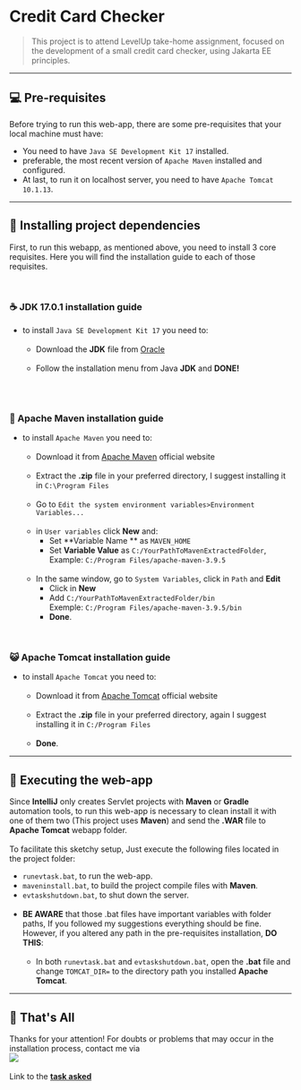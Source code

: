 # Credit Card Checker

> This project is to attend LevelUp take-home assignment, focused on the development
> of a small credit card checker, using Jakarta EE principles.

<hr>

## 💻 Pre-requisites
Before trying to run this web-app, there are some pre-requisites that your
local machine must have:
* You need to have `Java SE Development Kit 17` installed.
* preferable, the most recent version of `Apache Maven` installed and configured.
* At last, to run it on localhost server, you need to have `Apache Tomcat 10.1.13`.

<hr>

## 🚀 Installing project dependencies
First, to run this webapp, as mentioned above, you need to install 3 core requisites.
Here you will find the installation guide to each of those requisites.

<br>

### ☕ JDK 17.0.1 installation guide
* to install `Java SE Development Kit 17` you need to:<br><br>
    * Download the **JDK** file from [Oracle](https://download.oracle.com/java/17/archive/jdk-17.0.1_windows-x64_bin.exe)
      <br><br>
    * Follow the installation menu from Java **JDK** and **DONE!**<br><br>

<br>

### 🍂 Apache Maven installation guide
* to install `Apache Maven` you need to:<br><br>
    * Download it from [Apache Maven](https://dlcdn.apache.org/maven/maven-3/3.9.5/binaries/apache-maven-3.9.5-bin.zip) official website<br><br>
    * Extract the **.zip** file in your preferred directory, I suggest installing it in `C:\Program Files`<br><br>
    * Go to `Edit the system environment variables>Environment Variables...`<br><br>
    * in `User variables` click **New** and:
        * Set **Variable Name ** as `MAVEN_HOME`
        * Set **Variable Value** as `C:/YourPathToMavenExtractedFolder`,
          <br>Example: `C:/Program Files/apache-maven-3.9.5`<br><br>
    * In the same window, go to `System Variables`, click in `Path` and **Edit**
        * Click in **New**
        * Add `C:/YourPathToMavenExtractedFolder/bin`
          <br>Exemple: `C:/Program Files/apache-maven-3.9.5/bin`
        * **Done**.

<br>

### 😺 Apache Tomcat installation guide
* to install `Apache Tomcat` you need to:<br><br>
    * Download it from [Apache Tomcat](https://dlcdn.apache.org/tomcat/tomcat-10/v10.1.14/bin/apache-tomcat-10.1.14-windows-x64.zip) official website<br><br>
    * Extract the **.zip** file in your preferred directory, again I suggest installing it in `C:/Program Files`<br><br>
    * **Done**.

<hr>

## 🌠 Executing the web-app
Since **IntelliJ** only creates Servlet projects with **Maven** or **Gradle** automation tools,
to run this web-app is necessary to clean install it with one of them two (This project uses **Maven**)
and send the **.WAR** file to **Apache Tomcat** webapp folder.<br><br>
To facilitate this sketchy setup, Just execute the following files located in the project folder:
* `runevtask.bat`, to run the web-app.
* `maveninstall.bat`, to build the project compile files with **Maven**.
* `evtaskshutdown.bat`, to shut down the server.<br><br>
* **BE AWARE** that those .bat files have important variables with folder paths, If you followed my suggestions
  everything should be fine. However, if you altered any path in the pre-requisites installation, **DO THIS**:<br><br>
    * In both `runevtask.bat` and `evtaskshutdown.bat`, open the **.bat** file and change
      `TOMCAT_DIR=` to the directory path you installed **Apache Tomcat**.


<hr>

## 👋 That's All
Thanks for your attention! For doubts or problems that may occur in the installation process,
contact me via<br>
<a href="mailto:viniciuspessonio@gmail.com"><img src="https://img.shields.io/badge/Gmail-D14836?style=for-the-badge&logo=gmail&logoColor=white"></a>
<br><br>
Link to the **[task asked](https://gitlab.com/levelupschool/evaluation-task/-/blob/main/README.md#levelup-take-home-assignment-october-2023)**
